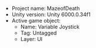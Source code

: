 <!-- UNITY CODE ASSIST INSTRUCTIONS START -->
- Project name: MazeofDeath
- Unity version: Unity 6000.0.34f1
- Active game object:
  - Name: Variable Joystick
  - Tag: Untagged
  - Layer: UI
<!-- UNITY CODE ASSIST INSTRUCTIONS END -->